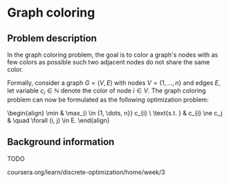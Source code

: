 # Graph coloring

## Problem description
In the graph coloring problem, the goal is to color a graph's nodes with as few colors as possible such two adjacent nodes do not share the same color.

Formally, consider a graph $G=(V,E)$ with nodes $V=\{1, \dots, n\}$ and edges $E$, let variable $c_i \in \mathbb{N}$ denote the color of node $i \in V$.
The graph coloring problem can now be formulated as the following optimization problem:

\begin{align}
    \min & \max_{i \in \{1, \dots, n\}} c_{i} \\
    \text{s.t. } & c_{i} \ne c_j & \quad \forall (i, j) \in E. 
\end{align}


## Background information

TODO

coursera.org/learn/discrete-optimization/home/week/3

